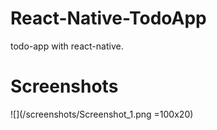 # React-Native-TodoApp
todo-app with react-native.
# Screenshots
![](/screenshots/Screenshot_1.png =100x20)
